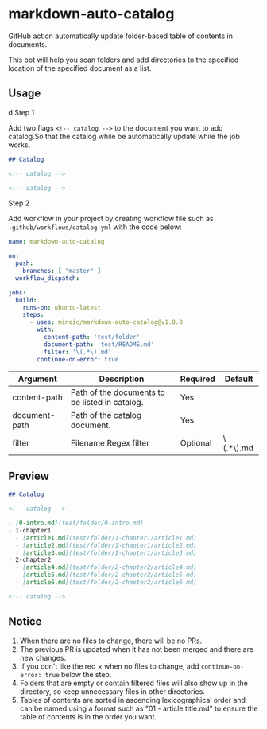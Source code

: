 # markdown-auto-catalog
GitHub action automatically update folder-based table of contents in documents.

This bot will help you scan folders and add directories to the specified location of the specified document as a list.

## Usage
d
Step 1

Add two flags `<!-- catalog -->` to the document you want to add catalog.So that the catalog while be automatically update while the job works.

```markdown
## Catalog

<!-- catalog -->

<!-- catalog -->
``` 

Step 2

Add workflow in your project by creating workflow file such as `.github/workflows/catalog.yml` with the code below:

```yaml
name: markdown-auto-catalog

on:
  push:
    branches: [ "master" ]
  workflow_dispatch:

jobs:
  build:
    runs-on: ubuntu-latest
    steps:
      - uses: minoic/markdown-auto-catalog@v1.0.0
        with:
          content-path: 'test/folder'
          document-path: 'test/README.md'
          filter: '\(.*\).md'
        continue-on-error: true
```

| Argument      | Description | Required | Default |
|---------------|--------|----------|--------|
| content-path  |   Path of the documents to be listed in catalog.     | Yes      |        |
| document-path |     Path of the catalog document.   | Yes      |        |
| filter        |     Filename Regex filter   | Optional |    \\(.*\\).md    |

## Preview

```markdown
## Catalog

<!-- catalog -->

- [0-intro.md](test/folder/0-intro.md)
- 1-chapter1
  - [article1.md](test/folder/1-chapter1/article1.md)
  - [article2.md](test/folder/1-chapter1/article2.md)
  - [article3.md](test/folder/1-chapter1/article3.md)
- 2-chapter2
  - [article4.md](test/folder/2-chapter2/article4.md)
  - [article5.md](test/folder/2-chapter2/article5.md)
  - [article6.md](test/folder/2-chapter2/article6.md)

<!-- catalog -->
```

## Notice

1. When there are no files to change, there will be no PRs.
2. The previous PR is updated when it has not been merged and there are new changes.
3. If you don't like the red × when no files to change, add `continue-on-error: true` below the step.
4. Folders that are empty or contain filtered files will also show up in the directory, so keep unnecessary files in other directories.
5. Tables of contents are sorted in ascending lexicographical order and can be named using a format such as "01 - article title.md" to ensure the table of contents is in the order you want.
